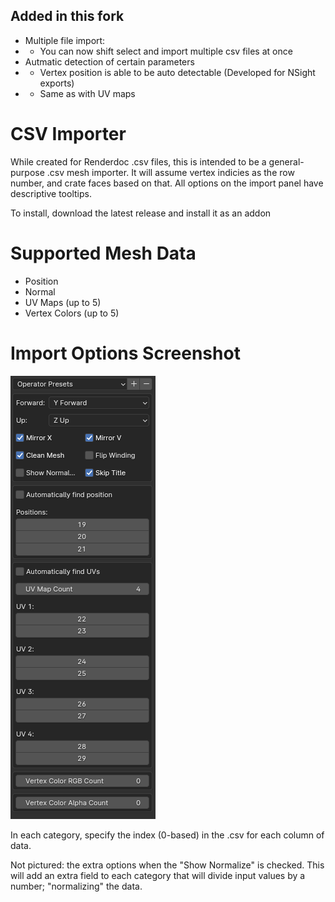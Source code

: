 ## Added in this fork
- Multiple file import:
- - You can now shift select and import multiple csv files at once
- Autmatic detection of certain parameters
- - Vertex position is able to be auto detectable (Developed for NSight exports)
- - Same as with UV maps

# CSV Importer

While created for Renderdoc .csv files, this is intended to be a general-purpose .csv mesh importer. It will assume vertex indicies as the row number, and crate faces based on that. All options on the import panel have descriptive tooltips.

To install, download the latest release and install it as an addon

# Supported Mesh Data

* Position
* Normal
* UV Maps (up to 5)
* Vertex Colors (up to 5)

# Import Options Screenshot

![Import Options](images/Preview.png)

In each category, specify the index (0-based) in the .csv for each column of data.

Not pictured: the extra options when the "Show Normalize" is checked. This will add an extra field to each category that will divide input values by a number; "normalizing" the data.